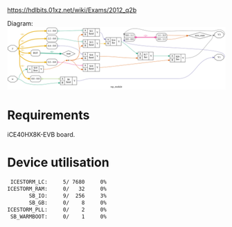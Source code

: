 https://hdlbits.01xz.net/wiki/Exams/2012_q2b

Diagram:\
![](diagram.svg)

# Requirements

iCE40HX8K-EVB board.

# Device utilisation

```
 ICESTORM_LC:     5/ 7680     0%
ICESTORM_RAM:     0/   32     0%
       SB_IO:     9/  256     3%
       SB_GB:     0/    8     0%
ICESTORM_PLL:     0/    2     0%
 SB_WARMBOOT:     0/    1     0%
```